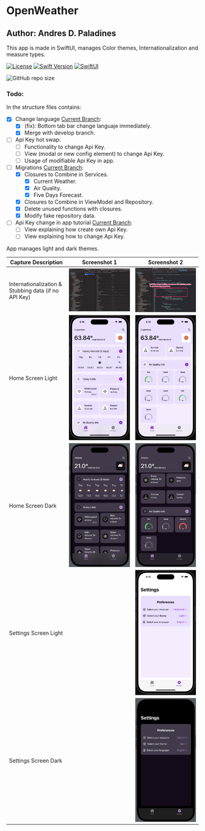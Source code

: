 # OpenWeather
## Author: Andres D. Paladines
This app is made in SwiftUI, manages Color themes, Internationalization and measure types.

[![License][license-image]][license-url] [![Swift Version][swift-image]][swift-url] [![SwiftUI][swiftUI-image]][swiftUI-url] 

[swift-image]:https://img.shields.io/badge/Swift-5.8.1-orange?style=for-the-badge
[swift-url]: https://swift.org/

[license-image]: https://img.shields.io/badge/License-MIT-blue?style=for-the-badge
[license-url]: LICENSE

![GitHub repo size](https://img.shields.io/github/repo-size/adpaladines/OpenWeather?style=for-the-badge)

[SwiftUI-image]: https://img.shields.io/badge/SwiftUI-4.0-orange?style=for-the-badge&logo=swift&logoColor=white
[SwiftUI-url]: https://developer.apple.com/xcode/swiftui/

### Todo:
In the structure files contains: 
- [x] Change language [Current Branch](https://github.com/adpaladines/OpenWeather/tree/languages-tabbar-fix):
    - [x] (fix): Bottom tab bar change languaje immediately.
    - [x] Merge with develop branch.
- [ ] Api Key hot swap:
    - [ ] Functionality to change Api Key.
    - [ ] View (modal or new config element) to change Api Key.
    - [ ] Usage of modifiable Api Key in app.
- [ ] Migrations [Current Branch](https://github.com/adpaladines/OpenWeather/tree/migrations):
    - [x] Closures to Combine in Services.
        - [x] Current Weather.
        - [x] Air Quality.
        - [x] Five Days Forecast.
    - [x] Closures to Combine in ViewModel and Repository.
    - [x] Delete unused functions with closures.
    - [x] Modify fake repository data.
- [ ] Api Key change in app tutorial [Current Branch](https://github.com/adpaladines/OpenWeather/tree/in-app-tutorial):
    - [ ] View explaining how create own Api Key.
    - [ ] View explaining how to change Api Key.
  
App manages light and dark themes.

| Capture Description | Screenshot 1 | Screenshot 2 |
|--|--|--|
| Internationalization & Stubbing data (if no API Key) | ![image](./ScreenCaptures/internationalization.png) | ![image](./ScreenCaptures/to-hardcode-responses.png) |
| Home Screen Light | ![image](./ScreenCaptures/home-light-1.png) | ![image](./ScreenCaptures/home-light-2.png) |
| Home Screen Dark | ![image](./ScreenCaptures/home-dark-1.png) | ![image](./ScreenCaptures/home-dark-2.png) | 
| Settings Screen Light |  | ![image](./ScreenCaptures/settings-light.png) |
| Settings Screen Dark |  | ![image](./ScreenCaptures/settings-dark.png) |

